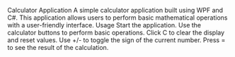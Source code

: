 Calculator Application
A simple calculator application built using WPF and C#. This application allows users to perform basic mathematical operations with a user-friendly interface.
Usage
Start the application.
Use the calculator buttons to perform basic operations.
Click C to clear the display and reset values.
Use +/- to toggle the sign of the current number.
Press = to see the result of the calculation.
